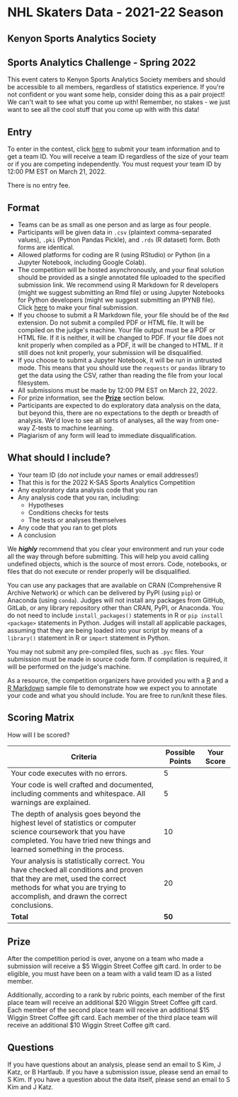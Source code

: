 # NHL Skaters Data - 2021-22 Season
## Kenyon Sports Analytics Society
## Sports Analytics Challenge - Spring 2022

This event caters to Kenyon Sports Analytics Society members and should be accessible to all members, regardless of statistics experience. If you're not confident or you want some help, consider doing this as a pair project! We can't wait to see what you come up with! Remember, no stakes - we just want to see all the cool stuff that you come up with with this data!

## Entry

To enter in the contest, click [here](https://docs.google.com/forms/d/e/1FAIpQLSdkkYVjz9Lc_w2Pl6te_bWjBFrBXMZol7ND2G0byMOmA1FE6Q/viewform?usp=sf_link) to submit your team information and to get a team ID. You will receive a team ID regardless of the size of your team or if you are competing independently. You must request your team ID by 12:00 PM EST on March 21, 2022.

There is no entry fee.

## Format

- Teams can be as small as one person and as large as four people.
- Participants will be given data in `.csv` (plaintext comma-separated values), `.pki` (Python Pandas Pickle), and `.rds` (R dataset) form. Both forms are identical.
- Allowed platforms for coding are R (using RStudio) or Python (in a Jupyter Notebook, including Google Colab).
- The competition will be hosted asynchronously, and your final solution should be provided as a single annotated file uploaded to the specified submission link. We recommend using R Markdown for R developers (might we suggest submitting an Rmd file) or using Jupyter Notebooks for Python developers (might we suggest submitting an IPYNB file). Click [here](https://docs.google.com/forms/d/e/1FAIpQLSduM6TRbxYDQOGe29LVBHCYPcOlIgpSx_gZ7ph4lX_DO0F2bQ/viewform?usp=sf_link) to make your final submission.
- If you choose to submit a R Markdown file, your file should be of the `Rmd` extension. Do not submit a compiled PDF or HTML file. It will be compiled on the judge's machine. Your file output must be a PDF or HTML file. If it is neither, it will be changed to PDF. If your file does not knit properly when compiled as a PDF, it will be changed to HTML. If it still does not knit properly, your submission will be disqualified.
- If you choose to submit a Jupyter Notebook, it will be run in untrusted mode. This means that you should use the `requests` or `pandas` library to get the data using the CSV, rather than reading the file from your local filesystem.
- All submissions must be made by 12:00 PM EST on March 22, 2022.
- For prize information, see the [**Prize**](https://github.com/kim3-sudo/nhlskaters/tree/main/challenge#prize) section below.
- Participants are expected to do exploratory data analysis on the data, but beyond this, there are no expectations to the depth or breadth of analysis. We'd love to see all sorts of analyses, all the way from one-way Z-tests to machine learning.
- Plagiarism of any form will lead to immediate disqualification.

## What should I include?

- Your team ID (do *not* include your names or email addresses!)
- That this is for the 2022 K-SAS Sports Analytics Competition
- Any exploratory data analysis code that you ran
- Any analysis code that you ran, including:
  - Hypotheses
  - Conditions checks for tests
  - The tests or analyses themselves
- Any code that you ran to get plots
- A conclusion

We ***highly*** recommend that you clear your environment and run your code all the way through before submitting. This will help you avoid calling undefined objects, which is the source of most errors. Code, notebooks, or files that do not execute or render properly will be disqualified.

You can use any packages that are available on CRAN (Comprehensive R Archive Network) or which can be delivered by PyPI (using `pip`) or Anaconda (using `conda`). Judges will not install any packages from GitHub, GitLab, or any library repository other than CRAN, PyPI, or Anaconda. You do not need to include `install_packages()` statements in R or `pip install <package>` statements in Python. Judges will install all applicable packages, assuming that they are being loaded into your script by means of a `library()` statement in R or `import` statement in Python.

You may not submit any pre-compiled files, such as `.pyc` files. Your submission must be made in source code form. If compilation is required, it will be performed on the judge's machine.

As a resource, the competition organizers have provided you with a [R](https://github.com/kim3-sudo/nhlskaters/blob/main/challenge/sample.R) and a [R Markdown](https://github.com/kim3-sudo/nhlskaters/blob/main/challenge/sample.Rmd) sample file to demonstrate how we expect you to annotate your code and what you should include. You are free to run/knit these files.

## Scoring Matrix

How will I be scored?

| Criteria                                                                                                                                                                                                 | Possible Points | Your Score |
|----------------------------------------------------------------------------------------------------------------------------------------------------------------------------------------------------------|-----------------|------------|
| Your code executes with no errors.                                                                                                                                                                       | 5               |            |
| Your code is well crafted and documented, including comments and whitespace. All warnings are explained.                                                                                                 | 5               |            |
| The depth of analysis goes beyond the highest level of statistics or computer science coursework that you have completed. You have tried new things and learned something in the process.                | 10              |            |
| Your analysis is statistically correct. You have checked all conditions and proven that they are met, used the correct methods for what you are trying to accomplish, and drawn the correct conclusions. | 20              |            |
| **Total**                                                                                                                                                                                                | **50**          |            |

## Prize

After the competition period is over, anyone on a team who made a submission will receive a $5 Wiggin Street Coffee gift card. In order to be eligible, you must have been on a team with a valid team ID as a listed member.

Additionally, according to a rank by rubric points, each member of the first place team will receive an additional $20 Wiggin Street Coffee gift card. Each member of the second place team will receive an additional $15 Wiggin Street Coffee gift card. Each member of the third place team will receive an additional $10 Wiggin Street Coffee gift card.

## Questions

If you have questions about an analysis, please send an email to S Kim, J Katz, or B Hartlaub. If you have a submission issue, please send an email to S Kim. If you have a question about the data itself, please send an email to S Kim and J Katz.
